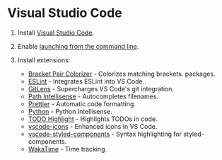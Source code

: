 # Visual Studio Code

1. Install [Visual Studio Code](https://code.visualstudio.com/).

1. Enable [launching from the command line](https://code.visualstudio.com/docs/editor/command-line#_launching-from-command-line).

1. Install extensions:

   - [Bracket Pair Colorizer](https://marketplace.visualstudio.com/items?itemName=CoenraadS.bracket-pair-colorizer) - Colorizes matching brackets.
     packages.
   - [ESLint](https://marketplace.visualstudio.com/items?itemName=dbaeumer.vscode-eslint) - Integrates ESLint into VS Code.
   - [GitLens](https://gitlens.amod.io/) - Supercharges VS Code's git integration.
   - [Path Intellisense](https://marketplace.visualstudio.com/items?itemName=christian-kohler.path-intellisense) - Autocompletes filenames.
   - [Prettier](https://marketplace.visualstudio.com/items?itemName=esbenp.prettier-vscode) - Automatic code formatting.
   - [Python](https://marketplace.visualstudio.com/items?itemName=ms-python.python) - Python Intellisense.
   - [TODO Highlight](https://marketplace.visualstudio.com/items?itemName=wayou.vscode-todo-highlight) - Highlights TODOs in code.
   - [vscode-icons](https://marketplace.visualstudio.com/items?itemName=vscode-icons-team.vscode-icons) - Enhanced icons in VS Code.
   - [vscode-styled-components](https://marketplace.visualstudio.com/items?itemName=jpoissonnier.vscode-styled-components) - Syntax highlighting for styled-components.
   - [WakaTime](https://marketplace.visualstudio.com/items?itemName=WakaTime.vscode-wakatime) - Time tracking.
